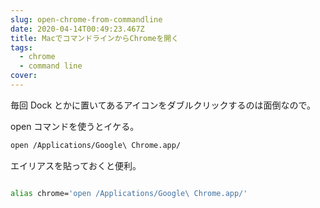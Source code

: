 ```yaml
---
slug: open-chrome-from-commandline
date: 2020-04-14T00:49:23.467Z
title: MacでコマンドラインからChromeを開く
tags:
  - chrome
  - command line
cover:
---
```


毎回 Dock とかに置いてあるアイコンをダブルクリックするのは面倒なので。

open コマンドを使うとイケる。

```bash
open /Applications/Google\ Chrome.app/
```

エイリアスを貼っておくと便利。

```bash

alias chrome='open /Applications/Google\ Chrome.app/'
```
